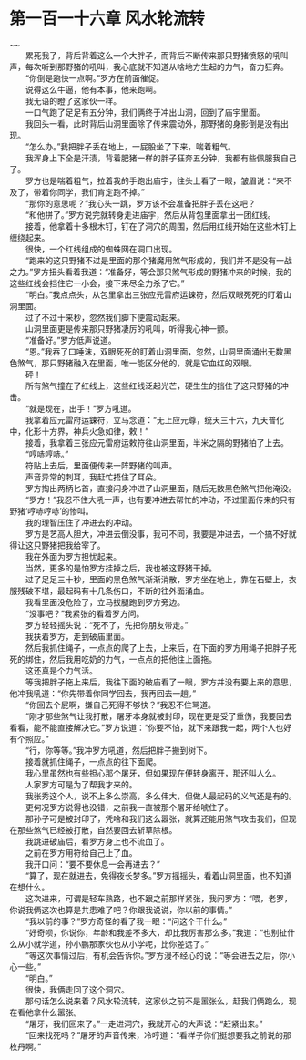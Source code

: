 # 第一百一十六章 风水轮流转

~~
            <br>　　累死我了，背后背着这么一个大胖子，而背后不断传来那只野猪愤怒的吼叫声，每次听到那野猪的吼叫，我心底就不知道从啥地方生起的力气，奋力狂奔。<br>　　“你倒是跑快一点啊。”罗方在前面催促。<br>　　说得这么牛逼，他有本事，他来跑啊。<br>　　我无语的瞪了这家伙一样。<br>　　一口气跑了足足有五分钟，我们俩终于冲出山洞，回到了庙宇里面。<br>　　我回头一看，此时背后山洞里面除了传来震动外，那野猪的身影倒是没有出现。<br>　　“怎么办。”我把胖子丢在地上，一屁股坐了下来，喘着粗气。<br>　　我浑身上下全是汗渍，背着肥猪一样的胖子狂奔五分钟，我都有些佩服我自己了。<br>　　罗方也是喘着粗气，拉着我的手跑出庙宇，往头上看了一眼，皱眉说：“来不及了，带着你同学，我们肯定跑不掉。”<br>　　“那你的意思呢？”我心头一跳，罗方该不会准备把胖子丢在这吧？<br>　　“和他拼了。”罗方说完就转身走进庙宇，然后从背包里面拿出一团红线。<br>　　接着，他拿着十多根木钉，钉在了洞穴的周围，然后用红线开始在这些木钉上缠绕起来。<br>　　很快，一个红线组成的蜘蛛网在洞口出现。<br>　　“跑来的这只野猪不过是里面的那个猪魔用煞气形成的，我们并不是没有一战之力。”罗方扭头看着我道：“准备好，等会那只煞气形成的野猪冲来的时候，我的这些红线会挡住它一小会，接下来尽全力杀了它。”<br>　　“明白。”我点点头，从包里拿出三张应元雷府运鋉符，然后双眼死死的盯着山洞里面。<br>　　过了不过十来秒，忽然我们脚下便震动起来。<br>　　山洞里面更是传来那只野猪凄厉的吼叫，听得我心神一颤。<br>　　“准备好。”罗方低声说道。<br>　　“恩。”我吞了口唾沫，双眼死死的盯着山洞里面，忽然，山洞里面涌出无数黑色煞气，那只野猪融入在里面，唯一能区分他的，就是它血红的双眼。<br>　　砰！<br>　　所有煞气撞在了红线上，这些红线泛起光芒，硬生生的挡住了这只野猪的冲击。<br>　　“就是现在，出手！”罗方吼道。<br>　　我拿着应元雷府运鋉符，立马念道：“无上应元尊，统天三十六，九天普化中，化形十方界，神兵火急如律，敕！”<br>　　接着，我拿着三张应元雷府运敕符往山洞里面，半米之隔的野猪拍了上去。<br>　　“哼哧哼哧。”<br>　　符贴上去后，里面便传来一阵野猪的叫声。<br>　　声音异常的刺耳，我赶忙捂住了耳朵。<br>　　罗方掏出两柄匕首，直接闪身冲进了山洞里面，随后无数黑色煞气把他淹没。<br>　　“罗方！”我忍不住大吼一声，也有要冲进去帮忙的冲动，不过里面传来的只有野猪‘哼哧哼哧’的惨叫。<br>　　我的理智压住了冲进去的冲动。<br>　　罗方是艺高人胆大，冲进去倒没事，我可不同，我要是冲进去，一个搞不好就得让这只野猪把我给宰了。<br>　　我在外面为罗方担忧起来。<br>　　当然，更多的是怕罗方挂掉之后，我也被这野猪干掉。<br>　　过了足足三十秒，里面的黑色煞气渐渐消散，罗方坐在地上，靠在石壁上，衣服残破不堪，最起码有十几条伤口，不断的往外面涌血。<br>　　我看里面没危险了，立马拔腿跑到罗方旁边。<br>　　“没事吧？”我紧张的看着罗方问。<br>　　罗方轻轻摇头说：“死不了，先把你朋友带走。”<br>　　我扶着罗方，走到破庙里面。<br>　　然后我抓住绳子，一点点的爬了上去，上来后，在下面的罗方用绳子把胖子死死的绑住，然后我用吃奶的力气，一点点的把他往上面拖。<br>　　这还真是个力气活。<br>　　等我把胖子拖上来后，我往下面的破庙看了一眼，罗方并没有要上来的意思，他冲我吼道：“你先带着你同学回去，我再回去一趟。”<br>　　“你回去个屁啊，嫌自己死得不够快？”我忍不住骂道。<br>　　“刚才那些煞气让我打散，屠牙本身就被封印，现在更是受了重伤，我要回去看看，能不能直接解决它。”罗方说道：“你要不怕，就下来跟我一起，两个人也好有个照应。”<br>　　“行，你等等。”我冲罗方吼道，然后把胖子搬到树下。<br>　　接着就抓住绳子，一点点的往下面爬。<br>　　我心里虽然也有些担心那个屠牙，但如果现在便转身离开，那还叫人么。<br>　　人家罗方可是为了帮我才来的。<br>　　我张秀这个人，说不上多么崇高，多么伟大，但做人最起码的义气还是有的。<br>　　更何况罗方说得也没错，之前我一直被那个屠牙给唬住了。<br>　　那孙子可是被封印了，凭啥和我们这么嚣张，就算还能用煞气攻击我们，但现在那些煞气已经被打散，自然要回去斩草除根。<br>　　我跳进破庙后，看罗方身上也不流血了。<br>　　之前在罗方用符给自己止了血。<br>　　我开口问：“要不要休息一会再进去？”<br>　　“算了，现在就进去，免得夜长梦多。”罗方摇摇头，看着山洞里面，也不知道在想什么。<br>　　这次进来，可谓是轻车熟路，也不跟之前那样紧张，我问罗方：“喂，老罗，你说我俩这次也算是共患难了吧？你跟我说说，你以前的事情。”<br>　　“我以前的事？”罗方奇怪的看了我一眼：“问这个干什么。”<br>　　“好奇呗，你说你，年龄和我差不多大，却比我厉害那么多。”我道：“也别扯什么从小就学道，孙小鹏那家伙也从小学呢，比你差远了。”<br>　　“等这次事情过后，有机会告诉你。”罗方漫不经心的说：“等会进去之后，你小心一些。”<br>　　“明白。”<br>　　很快，我俩走回了这个洞穴。<br>　　那句话怎么说来着？风水轮流转，这家伙之前不是嚣张么，赶我们俩跑么，现在看他拿什么嚣张。<br>　　“屠牙，我们回来了。”一走进洞穴，我就开心的大声说：“赶紧出来。”<br>　　“回来找死吗？”屠牙的声音传来，冷哼道：“看样子你们挺想要我之前说的那枚丹啊。”<br>
	